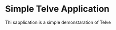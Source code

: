 Simple Telve Application
=========================

Thi sapplication is a simple demonstaration of Telve
